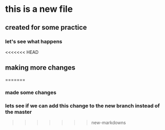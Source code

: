 # this is a new file

## created for some practice

### let's see what happens

<<<<<<< HEAD
## making more changes
=======
### made some changes

### lets see if we can add this change to the new branch instead of the master
>>>>>>> new-markdowns
